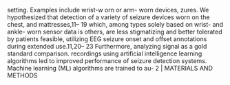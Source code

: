 setting. Examples include wrist-w orn or arm- worn devices, zures. We hypothesized that detection of a variety of seizure
devices worn on the chest, and mattresses,11– 19 which, among types solely based on wrist- and ankle- worn sensor data is
others, are less stigmatizing and better tolerated by patients feasible, utilizing EEG seizure onset and offset annotations
during extended use.11,20– 23 Furthermore, analyzing signal as a gold standard comparison.
recordings using artificial intelligence learning algorithms
led to improved performance of seizure detection systems.
Machine learning (ML) algorithms are trained to au- 2 | MATERIALS AND METHODS